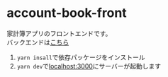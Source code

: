 # account-book-front

家計簿アプリのフロントエンドです。  
バックエンドは[こちら](https://github.com/hayato24s/account-book-back)

1. `yarn insall`で依存パッケージをインストール
2. `yarn dev`で[localhost:3000](https://localhost:3000)にサーバーが起動します
